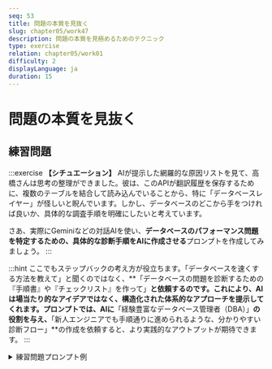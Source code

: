 ```yaml
---
seq: 53
title: 問題の本質を見抜く
slug: chapter05/work47
description: 問題の本質を見極めるためのテクニック
type: exercise
relation: chapter05/work01
difficulty: 2
displayLanguage: ja
duration: 15
---
```

# 問題の本質を見抜く
## 練習問題

:::exercise
**【シチュエーション】**
AIが提示した網羅的な原因リストを見て、高橋さんは思考の整理ができました。彼は、このAPIが翻訳履歴を保存するために、複数のテーブルを結合して読み込んでいることから、特に「データベースレイヤー」が怪しいと睨んでいます。しかし、データベースのどこから手をつければ良いか、具体的な調査手順を明確にしたいと考えています。

さあ、実際にGeminiなどの対話AIを使い、**データベースのパフォーマンス問題を特定するための、具体的な診断手順をAIに作成させる**プロンプトを作成してみましょう。
:::

:::hint
ここでもステップバックの考え方が役立ちます。「データベースを速くする方法を教えて」と聞くのではなく、**「データベースの問題を診断するための『手順書』や『チェックリスト』を作って」**と依頼するのです。これにより、AIは場当たり的なアイデアではなく、構造化された体系的なアプローチを提示してくれます。プロンプトでは、AIに**「経験豊富なデータベース管理者（DBA）」**の役割を与え、**「新人エンジニアでも手順通りに進められるような、分かりやすい診断フロー」**の作成を依頼すると、より実践的なアウトプットが期待できます。
:::

<details><summary>練習問題プロンプト例</summary>

```
ありがとうございます。原因の全体像が把握できました。
特に「データベースレイヤー」に問題がある可能性が高いと考えています。

あなたは、大規模サービスのデータベース管理経験が豊富な、シニアデータベース管理者（DBA）です。
データベースに起因するAPIのパフォーマンス問題を診断するための、具体的な調査チェックリストを作成してください。
私がこのチェックリストに沿って調査を進められるよう、各項目で何を確認すべきか、簡単な説明も加えてください。
```

**▼ AIによる出力例**
```
承知いたしました。シニアDBAとして、データベースパフォーマンスの診断チェックリストを作成します。この手順で進めてみてください。

### データベースパフォーマンス診断チェックリスト

**□ 1. スロークエリログの確認**
- **確認内容**: まず、データベースのスロークエリログを有効化し、問題のAPIが実行しているクエリの中に、実行時間が極端に長いものが記録されていないかを確認します。これが最も直接的なボトルネックの発見方法です。

**□ 2. 実行計画（Execution Plan）の分析**
- **確認内容**: スロークエリが見つかったら、そのクエリの実行計画を`EXPLAIN`コマンドなどで確認します。`type`が`ALL`（フルスキャン）になっていないか、`key`（使用インデックス）が`NULL`になっていないかなど、非効率なデータアクセスが行われていないかをチェックします。

**□ 3. インデックスの妥当性確認**
- **確認内容**: `WHERE`句や`JOIN`句で使われているカラムに、適切にインデックスが設定されているかを確認します。複合インデックスが必要なケースや、逆に不要なインデックスがクエリのパフォーマンスを下げているケースもあります。

**□ 4. N+1クエリの検出**
- **確認内容**: アプリケーションのログや、APM（Application Performance Management）ツールを使い、問題のAPIリクエスト一回あたりに、類似の`SELECT`クエリが大量に発行されていないかを確認します。これが「N+1クエリ」の兆候です。

**□ 5. テーブルのロック状況の監視**
- **確認内容**: `SHOW PROCESSLIST`などのコマンドで、特定のクエリが長時間`Locked`状態になっていないかを確認します。更新処理と参照処理が競合し、パフォーマンスが劣化している可能性があります。
```
</details>

